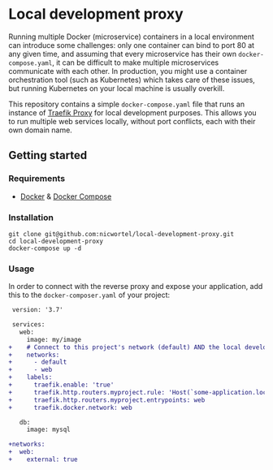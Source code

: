 # Local development proxy

Running multiple Docker (microservice) containers in a local environment can introduce some challenges: only one
container can bind to port 80 at any given time, and assuming that every microservice has their
own `docker-compose.yaml`, it can be difficult to make multiple microservices communicate with each other.
In production, you might use a container orchestration tool (such as Kubernetes) which takes care of these issues, but
running Kubernetes on your local machine is usually overkill.

This repository contains a simple `docker-compose.yaml` file that runs an instance of
[Traefik Proxy](https://traefik.io/traefik/) for local development purposes. This allows you to run multiple web
services locally, without port conflicts, each with their own domain name.

## Getting started

### Requirements

- [Docker](https://docs.docker.com/get-docker/) & [Docker Compose](https://docs.docker.com/compose/install/)

### Installation

```shell
git clone git@github.com:nicwortel/local-development-proxy.git
cd local-development-proxy
docker-compose up -d
```

### Usage

In order to connect with the reverse proxy and expose your application, add this to the `docker-composer.yaml` of your
project:

```diff
 version: '3.7'

 services:
   web:
     image: my/image
+    # Connect to this project's network (default) AND the local development proxy network (web)
+    networks:
+      - default
+      - web
+    labels:
+      traefik.enable: 'true'
+      traefik.http.routers.myproject.rule: 'Host(`some-application.localhost`)'
+      traefik.http.routers.myproject.entrypoints: web
+      traefik.docker.network: web

   db:
     image: mysql

+networks:
+  web:
+    external: true
```

